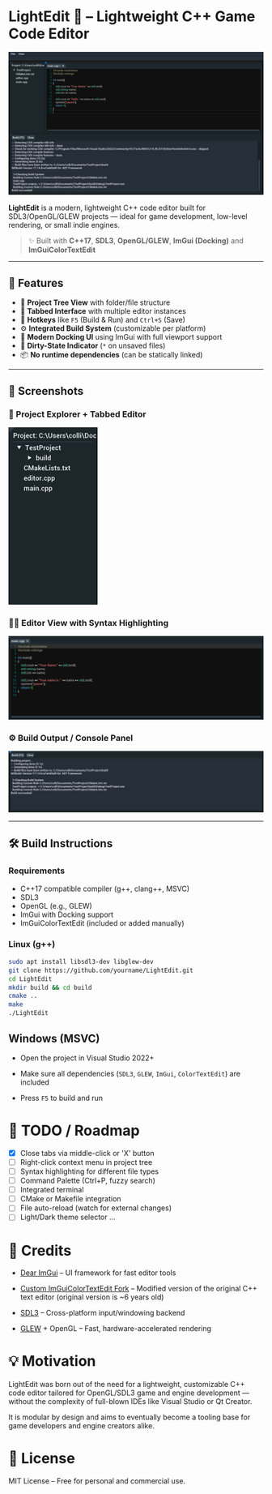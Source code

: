 # LightEdit 🌙 – Lightweight C++ Game Code Editor

![LightEdit](https://raw.githubusercontent.com/lul-v3/LightEdit/refs/heads/main/github/img/LightEditPreview.png?token=GHSAT0AAAAAADERC7IMCUBPZCHCPFGSKMWG2CLQXSQ)

**LightEdit** is a modern, lightweight C++ code editor built for SDL3/OpenGL/GLEW projects — ideal for game development, low-level rendering, or small indie engines.

> ✨ Built with **C++17**, **SDL3**, **OpenGL/GLEW**, **ImGui (Docking)** and **ImGuiColorTextEdit**

---

## 🔧 Features

- 🌲 **Project Tree View** with folder/file structure
- 📄 **Tabbed Interface** with multiple editor instances
- 💾 **Hotkeys** like `F5` (Build & Run) and `Ctrl+S` (Save)
- ⚙️ **Integrated Build System** (customizable per platform)
- 🎨 **Modern Docking UI** using ImGui with full viewport support
- 🧠 **Dirty-State Indicator** (`*` on unsaved files)
- 📦 **No runtime dependencies** (can be statically linked)

---

## 📸 Screenshots


### 🧱 Project Explorer + Tabbed Editor  
![Project Explorer](https://raw.githubusercontent.com/lul-v3/LightEdit/refs/heads/main/github/img/ProjectExplorer.png?token=GHSAT0AAAAAADERC7INB5LML2IONWZKL3FG2CLRBHA)

### 🧑‍💻 Editor View with Syntax Highlighting  
![Code Editor](https://raw.githubusercontent.com/lul-v3/LightEdit/refs/heads/main/github/img/CodeEditor.png?token=GHSAT0AAAAAADERC7INMWE446TJUSZ5KB4A2CLQ7IQ)

### ⚙️ Build Output / Console Panel  
![Build Output](https://raw.githubusercontent.com/lul-v3/LightEdit/refs/heads/main/github/img/BuildOutput.png?token=GHSAT0AAAAAADERC7IMBNAFJO46YQWZBP5I2CLQ7JA)

---

## 🛠️ Build Instructions

### Requirements

- C++17 compatible compiler (g++, clang++, MSVC)
- SDL3
- OpenGL (e.g., GLEW)
- ImGui with Docking support
- ImGuiColorTextEdit (included or added manually)

### Linux (g++)

```bash
sudo apt install libsdl3-dev libglew-dev
git clone https://github.com/yourname/LightEdit.git
cd LightEdit
mkdir build && cd build
cmake ..
make
./LightEdit
```
## Windows (MSVC)

- Open the project in Visual Studio 2022+

- Make sure all dependencies (``SDL3``, ``GLEW``, ``ImGui``, ``ColorTextEdit``) are included

- Press ``F5`` to build and run

# 🚧 TODO / Roadmap

- [x] Close tabs via middle-click or 'X' button
- [ ] Right-click context menu in project tree
- [ ] Syntax highlighting for different file types
- [ ] Command Palette (Ctrl+P, fuzzy search)
- [ ] Integrated terminal
- [ ] CMake or Makefile integration
- [ ] File auto-reload (watch for external changes)
- [ ] Light/Dark theme selector
...

# 🙏 Credits

- [Dear ImGui](https://github.com/ocornut/imgui) – UI framework for fast editor tools

- [Custom ImGuiColorTextEdit Fork](https://github.com/lul-v3/ImGuiColorTextEdit) – Modified version of the original C++ text editor (original version is ~6 years old)

- [SDL3](https://github.com/libsdl-org/SDL) – Cross-platform input/windowing backend

- [GLEW](https://glew.sourceforge.net/) + OpenGL – Fast, hardware-accelerated rendering

# 💡 Motivation

LightEdit was born out of the need for a lightweight, customizable C++ code editor tailored for OpenGL/SDL3 game and engine development — without the complexity of full-blown IDEs like Visual Studio or Qt Creator.

It is modular by design and aims to eventually become a tooling base for game developers and engine creators alike.

# 📜 License

MIT License – Free for personal and commercial use.